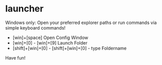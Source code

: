 # launcher
Windows only: Open your preferred explorer paths or run commands via simple keyboard commands!

* [win]+[space] Open Config Window
* [win]+[0] - [win]+[9] Launch Folder
* [shift]+[win]+[0] - [shift]+[win]+[0] - type Foldername

Have fun!
